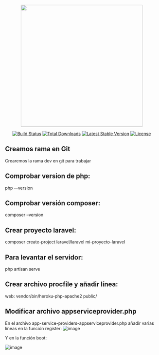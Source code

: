 <p align="center"><a href="https://laravel.com" target="_blank"><img src="https://raw.githubusercontent.com/laravel/art/master/logo-lockup/5%20SVG/2%20CMYK/1%20Full%20Color/laravel-logolockup-cmyk-red.svg" width="400"></a></p>

<p align="center">
<a href="https://travis-ci.org/laravel/framework"><img src="https://travis-ci.org/laravel/framework.svg" alt="Build Status"></a>
<a href="https://packagist.org/packages/laravel/framework"><img src="https://img.shields.io/packagist/dt/laravel/framework" alt="Total Downloads"></a>
<a href="https://packagist.org/packages/laravel/framework"><img src="https://img.shields.io/packagist/v/laravel/framework" alt="Latest Stable Version"></a>
<a href="https://packagist.org/packages/laravel/framework"><img src="https://img.shields.io/packagist/l/laravel/framework" alt="License"></a>
</p>


## Creamos rama en Git
Crearemos la rama dev en git para trabajar

## Comprobar version de php:
php --version

## Comprobar versión composer:
composer –version

## Crear proyecto laravel:
composer create-project laravel/laravel mi-proyecto-laravel

## Para levantar el servidor:
php artisan serve


## Crear archivo procfile y añadir línea:
web: vendor/bin/heroku-php-apache2 public/

## Modificar archivo appserviceprovider.php

En el archivo app-service-providers-appserviceprovider.php añadir varias líneas en la función register:
![image](https://user-images.githubusercontent.com/28491001/146584027-f81300fd-f79e-4e7c-9756-ab700080e345.png)

 
Y en la función boot:

![image](https://user-images.githubusercontent.com/28491001/146584036-fcc4e207-7dd4-42ed-b152-db775bf66b93.png)



